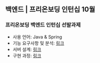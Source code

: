 ## 백엔드 | 프리온보딩 인턴십 10월

### 프리온보딩 백엔드 인턴십 선발과제
* 사용 언어: Java & Spring
* 기능 요구사항 및 분석: [링크](./docs/requirement.md)
* 서버 설계: [링크](./docs/design.md)
* 구현 과정: [링크](./docs/implementation.md)